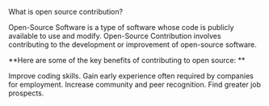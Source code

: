 What is open source contribution?

Open-Source Software is a type of software whose code is publicly available to use and modify. Open-Source Contribution involves contributing to the development or improvement of open-source software.

**Here are some of the key benefits of contributing to open source: **

Improve coding skills. Gain early experience often required by companies for employment. Increase community and peer recognition. Find greater job prospects.
